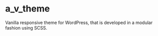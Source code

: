 a_v_theme
=========

Vanilla responsive theme for WordPress, that is developed in a modular fashion using SCSS.
